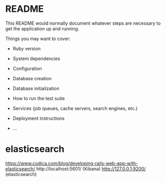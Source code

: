 # README

This README would normally document whatever steps are necessary to get the
application up and running.

Things you may want to cover:

* Ruby version

* System dependencies

* Configuration

* Database creation

* Database initialization

* How to run the test suite

* Services (job queues, cache servers, search engines, etc.)

* Deployment instructions

* ...
# elasticsearch
https://www.codica.com/blog/developing-rails-web-app-with-elasticsearch/
http://localhost:5601/ (Kibana)
http://127.0.0.1:9200/ (elasticsearch)
